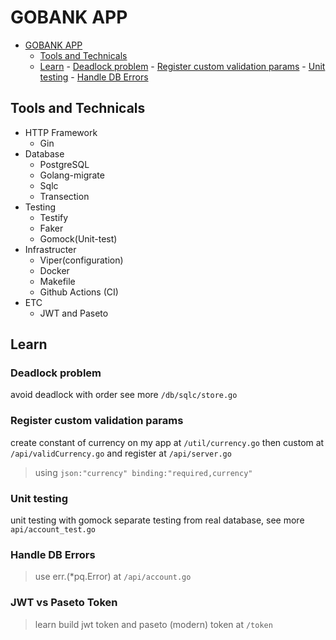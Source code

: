 # GOBANK APP

<!--toc:start-->

- [GOBANK APP](#gobank-app)
  - [Tools and Technicals](#tools-and-technicals)
  - [Learn](#learn) - [Deadlock problem](#deadlock-problem) - [Register custom validation params](#register-custom-validation-params) - [Unit testing](#unit-testing) - [Handle DB Errors](#handle-db-errors)
  <!--toc:end-->

## Tools and Technicals

- HTTP Framework
  - Gin
- Database
  - PostgreSQL
  - Golang-migrate
  - Sqlc
  - Transection
- Testing
  - Testify
  - Faker
  - Gomock(Unit-test)
- Infrastructer
  - Viper(configuration)
  - Docker
  - Makefile
  - Github Actions (CI)
- ETC
  - JWT and Paseto

## Learn

### Deadlock problem

avoid deadlock with order see more `/db/sqlc/store.go`

### Register custom validation params

create constant of currency on my app at `/util/currency.go` then custom at `/api/validCurrency.go`
and register at `/api/server.go`

> using `json:"currency" binding:"required,currency"`

### Unit testing

unit testing with gomock separate testing from real database, see more `api/account_test.go`

### Handle DB Errors

> use err.(\*pq.Error) at `/api/account.go`

### JWT vs Paseto Token

> learn build jwt token and paseto (modern) token at `/token`
